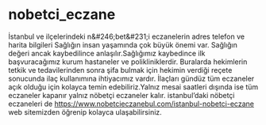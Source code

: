 # nobetci_eczane
İstanbul ve ilçelerindeki n&amp;#246;bet&amp;#231;i eczanelerin adres telefon ve harita bilgileri
Sağlığın insan yaşamında çok büyük önemi var. Sağlığın değeri ancak kaybedilince anlaşılır.Sağlığımız kaybedince ilk başvuracağımız kurum hastaneler ve polikliniklerdir. Buralarda hekimlerin tetkik ve tedavilerinden sonra şifa bulmak için hekimin verdiği reçete sonucunda ilaç kullanımına ihtiyacımız vardır. İlaçları gündüz tüm eczaneler açık olduğu için kolayca temin edebiliriz.Yalnız mesai saatleri dışında ise tüm eczaneler kapanır yalnız nöbetçi eczaneler kalır. istanbul’daki nöbetçi eczaneleri de https://www.nobetcieczanebul.com/istanbul-nobetci-eczane web sitemizden öğrenip kolayca ulaşabilirsiniz.
